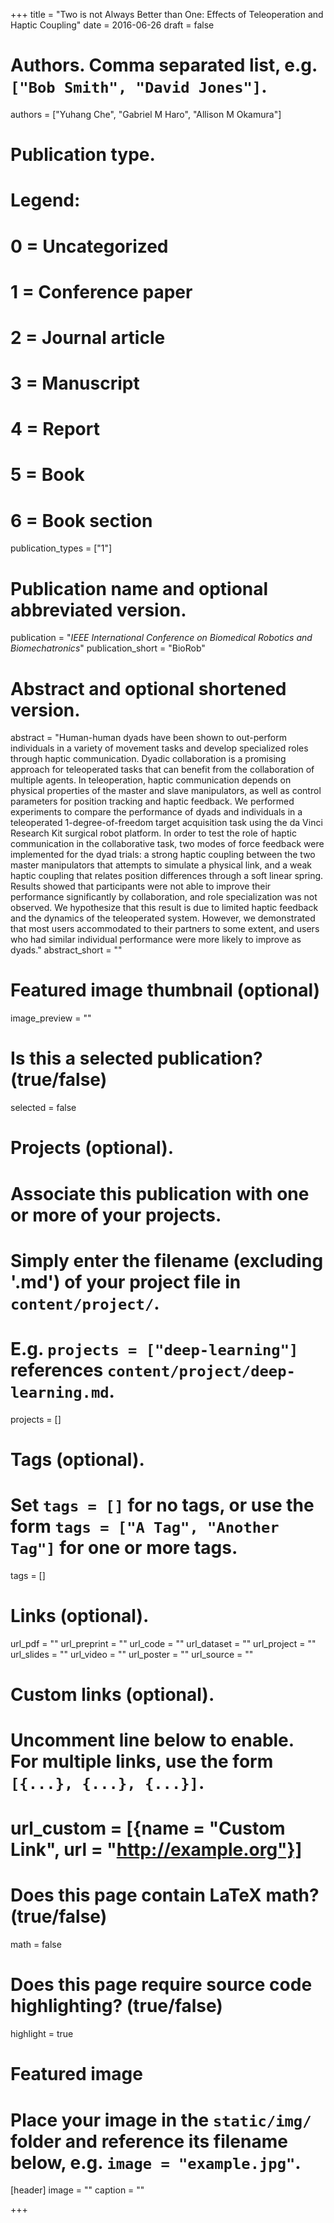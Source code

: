 +++
title = "Two is not Always Better than One: Effects of Teleoperation and Haptic Coupling"
date = 2016-06-26
draft = false

# Authors. Comma separated list, e.g. `["Bob Smith", "David Jones"]`.
authors = ["Yuhang Che", "Gabriel M Haro", "Allison M Okamura"]

# Publication type.
# Legend:
# 0 = Uncategorized
# 1 = Conference paper
# 2 = Journal article
# 3 = Manuscript
# 4 = Report
# 5 = Book
# 6 = Book section
publication_types = ["1"]

# Publication name and optional abbreviated version.
publication = "*IEEE International Conference on Biomedical Robotics and Biomechatronics*"
publication_short = "BioRob"

# Abstract and optional shortened version.
abstract = "Human-human dyads have been shown to out-perform individuals in a variety of movement tasks and develop specialized roles through haptic communication. Dyadic collaboration is a promising approach for teleoperated tasks that can benefit from the collaboration of multiple agents. In teleoperation, haptic communication depends on physical properties of the master and slave manipulators, as well as control parameters for position tracking and haptic feedback. We performed experiments to compare the performance of dyads and individuals in a teleoperated 1-degree-of-freedom target acquisition task using the da Vinci Research Kit surgical robot platform. In order to test the role of haptic communication in the collaborative task, two modes of force feedback were implemented for the dyad trials: a strong haptic coupling between the two master manipulators that attempts to simulate a physical link, and a weak haptic coupling that relates position differences through a soft linear spring. Results showed that participants were not able to improve their performance significantly by collaboration, and role specialization was not observed. We hypothesize that this result is due to limited haptic feedback and the dynamics of the teleoperated system. However, we demonstrated that most users accommodated to their partners to some extent, and users who had similar individual performance were more likely to improve as dyads."
abstract_short = ""

# Featured image thumbnail (optional)
image_preview = ""

# Is this a selected publication? (true/false)
selected = false

# Projects (optional).
#   Associate this publication with one or more of your projects.
#   Simply enter the filename (excluding '.md') of your project file in `content/project/`.
#   E.g. `projects = ["deep-learning"]` references `content/project/deep-learning.md`.
projects = []

# Tags (optional).
#   Set `tags = []` for no tags, or use the form `tags = ["A Tag", "Another Tag"]` for one or more tags.
tags = []

# Links (optional).
url_pdf = ""
url_preprint = ""
url_code = ""
url_dataset = ""
url_project = ""
url_slides = ""
url_video = ""
url_poster = ""
url_source = ""

# Custom links (optional).
#   Uncomment line below to enable. For multiple links, use the form `[{...}, {...}, {...}]`.
# url_custom = [{name = "Custom Link", url = "http://example.org"}]

# Does this page contain LaTeX math? (true/false)
math = false

# Does this page require source code highlighting? (true/false)
highlight = true

# Featured image
# Place your image in the `static/img/` folder and reference its filename below, e.g. `image = "example.jpg"`.
[header]
image = ""
caption = ""

+++
